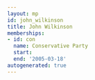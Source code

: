 ```yaml
---
layout: mp
id: john_wilkinson
title: John Wilkinson
memberships:
- id: con
  name: Conservative Party
  start: 
  end: '2005-03-18'
autogenerated: true
---
```

